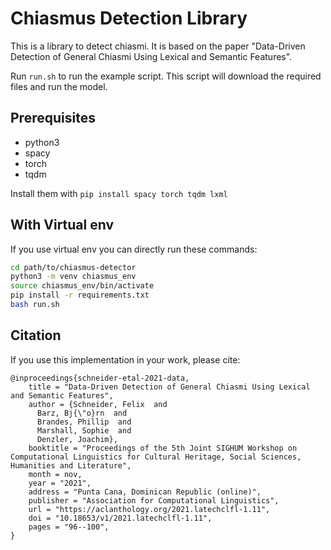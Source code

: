 # Chiasmus Detection Library

This is a library to detect chiasmi. It is based on the paper "Data-Driven Detection of General Chiasmi Using Lexical and Semantic Features".


Run `run.sh` to run the example script.
This script will download the required files and run the model.

## Prerequisites

* python3
* spacy
* torch
* tqdm

Install them with `pip install spacy torch tqdm lxml`

## With Virtual env
If you use virtual env you can directly run these commands:
```bash
cd path/to/chiasmus-detector
python3 -m venv chiasmus_env
source chiasmus_env/bin/activate
pip install -r requirements.txt
bash run.sh
```

## Citation

If you use this implementation in your work, please cite:

```
@inproceedings{schneider-etal-2021-data,
    title = "Data-Driven Detection of General Chiasmi Using Lexical and Semantic Features",
    author = {Schneider, Felix  and
      Barz, Bj{\"o}rn  and
      Brandes, Phillip  and
      Marshall, Sophie  and
      Denzler, Joachim},
    booktitle = "Proceedings of the 5th Joint SIGHUM Workshop on Computational Linguistics for Cultural Heritage, Social Sciences, Humanities and Literature",
    month = nov,
    year = "2021",
    address = "Punta Cana, Dominican Republic (online)",
    publisher = "Association for Computational Linguistics",
    url = "https://aclanthology.org/2021.latechclfl-1.11",
    doi = "10.18653/v1/2021.latechclfl-1.11",
    pages = "96--100",
}
```
